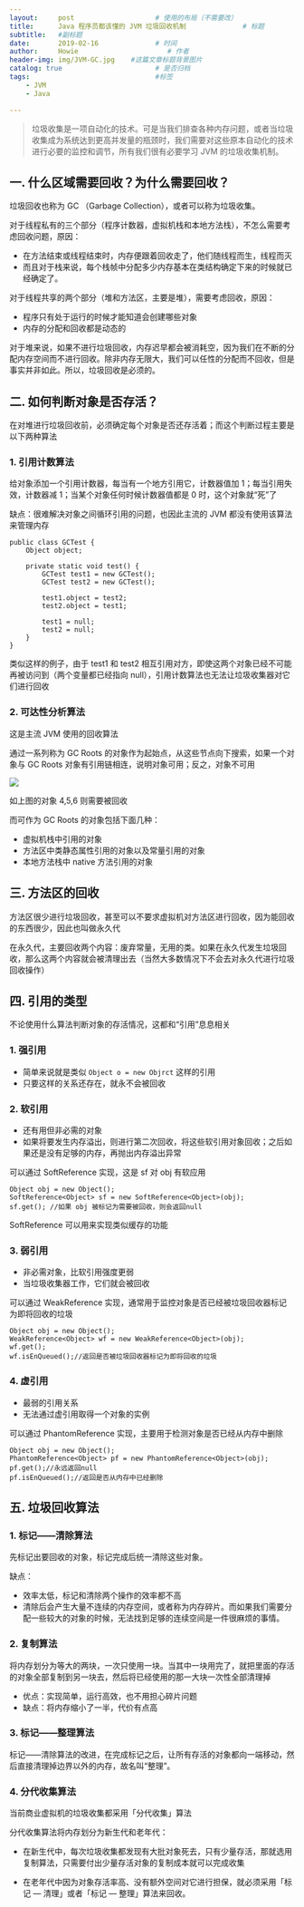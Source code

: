 ```yaml
---
layout:     post                    # 使用的布局（不需要改）
title:      Java 程序员都该懂的 JVM 垃圾回收机制              # 标题 
subtitle:   #副标题
date:       2019-02-16              # 时间
author:     Howie                      # 作者
header-img: img/JVM-GC.jpg    #这篇文章标题背景图片
catalog: true                       # 是否归档
tags:                               #标签
    - JVM
    - Java

---
```

>垃圾收集是一项自动化的技术。可是当我们排查各种内存问题，或者当垃圾收集成为系统达到更高并发量的瓶颈时，我们需要对这些原本自动化的技术进行必要的监控和调节，所有我们很有必要学习 JVM 的垃圾收集机制。

## 一. 什么区域需要回收？为什么需要回收？
垃圾回收也称为 GC （Garbage Collection），或者可以称为垃圾收集。

对于线程私有的三个部分（程序计数器，虚拟机栈和本地方法栈），不怎么需要考虑回收问题，原因：
- 在方法结束或线程结束时，内存便跟着回收走了，他们随线程而生，线程而灭
- 而且对于栈来说，每个栈帧中分配多少内存基本在类结构确定下来的时候就已经确定了。

对于线程共享的两个部分（堆和方法区，主要是堆），需要考虑回收，原因：
- 程序只有处于运行的时候才能知道会创建哪些对象
- 内存的分配和回收都是动态的

对于堆来说，如果不进行垃圾回收，内存迟早都会被消耗空，因为我们在不断的分配内存空间而不进行回收。除非内存无限大，我们可以任性的分配而不回收，但是事实并非如此。所以，垃圾回收是必须的。

## 二. 如何判断对象是否存活？
在对堆进行垃圾回收前，必须确定每个对象是否还存活着；而这个判断过程主要是以下两种算法

### 1. 引用计数算法
给对象添加一个引用计数器，每当有一个地方引用它，计数器值加 1；每当引用失效，计数器减 1；当某个对象任何时候计数器值都是 0 时，这个对象就“死”了

缺点：很难解决对象之间循环引用的问题，也因此主流的 JVM 都没有使用该算法来管理内存

```
public class GCTest {
    Object object;

    private static void test() {
        GCTest test1 = new GCTest();
        GCTest test2 = new GCTest();
        
        test1.object = test2;
        test2.object = test1;  
        
        test1 = null;
        test2 = null;
    }
}
```
类似这样的例子，由于 test1 和 test2 相互引用对方，即使这两个对象已经不可能再被访问到（两个变量都已经指向 null），引用计数算法也无法让垃圾收集器对它们进行回收

### 2. 可达性分析算法
这是主流 JVM 使用的回收算法

通过一系列称为 GC Roots 的对象作为起始点，从这些节点向下搜索，如果一个对象与 GC Roots 对象有引用链相连，说明对象可用；反之，对象不可用

![](https://upload-images.jianshu.io/upload_images/8807674-b6f58487cce36164.png?imageMogr2/auto-orient/strip%7CimageView2/2/w/1240)


如上图的对象 4,5,6 则需要被回收

而可作为 GC Roots 的对象包括下面几种：
- 虚拟机栈中引用的对象
- 方法区中类静态属性引用的对象以及常量引用的对象
- 本地方法栈中 native 方法引用的对象

## 三. 方法区的回收
方法区很少进行垃圾回收，甚至可以不要求虚拟机对方法区进行回收，因为能回收的东西很少，因此也叫做永久代

在永久代，主要回收两个内容：废弃常量，无用的类。如果在永久代发生垃圾回收，那么这两个内容就会被清理出去（当然大多数情况下不会去对永久代进行垃圾回收操作）

## 四. 引用的类型
不论使用什么算法判断对象的存活情况，这都和“引用”息息相关

### 1. 强引用
- 简单来说就是类似 ```Object o = new Objrct``` 这样的引用
- 只要这样的关系还存在，就永不会被回收

### 2. 软引用
- 还有用但非必需的对象
- 如果将要发生内存溢出，则进行第二次回收，将这些软引用对象回收；之后如果还是没有足够的内存，再抛出内存溢出异常

可以通过 SoftReference 实现，这是 sf 对 obj 有软应用
```
Object obj = new Object();
SoftReference<Object> sf = new SoftReference<Object>(obj);
sf.get(); //如果 obj 被标记为需要被回收，则会返回null
```
SoftReference 可以用来实现类似缓存的功能

### 3. 弱引用
- 非必需对象，比软引用强度更弱
- 当垃圾收集器工作，它们就会被回收

可以通过 WeakReference 实现，通常用于监控对象是否已经被垃圾回收器标记为即将回收的垃圾
```
Object obj = new Object();
WeakReference<Object> wf = new WeakReference<Object>(obj);
wf.get();
wf.isEnQueued();//返回是否被垃圾回收器标记为即将回收的垃圾
```

### 4. 虚引用
- 最弱的引用关系
- 无法通过虚引用取得一个对象的实例

可以通过 PhantomReference 实现，主要用于检测对象是否已经从内存中删除
```
Object obj = new Object();
PhantomReference<Object> pf = new PhantomReference<Object>(obj);
pf.get();//永远返回null
pf.isEnQueued();//返回是否从内存中已经删除
```


## 五. 垃圾回收算法
### 1. 标记——清除算法
先标记出要回收的对象，标记完成后统一清除这些对象。

缺点：
- 效率太低，标记和清除两个操作的效率都不高
- 清除后会产生大量不连续的内存空间，或者称为内存碎片。而如果我们需要分配一些较大的对象的时候，无法找到足够的连续空间是一件很麻烦的事情。

### 2. 复制算法
将内存划分为等大的两块，一次只使用一块。当其中一块用完了，就把里面的存活的对象全部复制到另一块去，然后将已经使用的那一大块一次性全部清理掉

- 优点：实现简单，运行高效，也不用担心碎片问题
- 缺点：将内存缩小了一半，代价有点高

### 3. 标记——整理算法
标记——清除算法的改进，在完成标记之后，让所有存活的对象都向一端移动，然后直接清理掉边界以外的内存，故名叫“整理”。

### 4. 分代收集算法
当前商业虚拟机的垃圾收集都采用「分代收集」算法

分代收集算法将内存划分为新生代和老年代：

- 在新生代中，每次垃圾收集都发现有大批对象死去，只有少量存活，那就选用复制算法，只需要付出少量存活对象的复制成本就可以完成收集

- 在老年代中因为对象存活率高、没有额外空间对它进行担保，就必须采用「标记 — 清理」或者「标记 — 整理」算法来回收。
